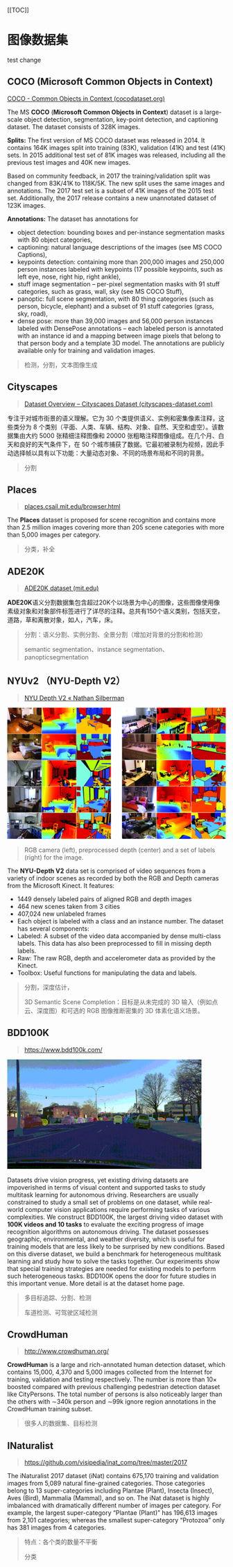 [[TOC]]

# 图像数据集

test change



## COCO (Microsoft Common Objects in Context)

[COCO - Common Objects in Context (cocodataset.org)](https://cocodataset.org/#home)

The MS **COCO** (**Microsoft Common Objects in Context**) dataset is a large-scale object detection, segmentation, key-point detection, and captioning dataset. The dataset consists of 328K images.

**Splits:** The first version of MS COCO dataset was released in 2014. It contains 164K images split into training (83K), validation (41K) and test (41K) sets. In 2015 additional test set of 81K images was released, including all the previous test images and 40K new images.

Based on community feedback, in 2017 the training/validation split was changed from 83K/41K to 118K/5K. The new split uses the same images and annotations. The 2017 test set is a subset of 41K images of the 2015 test set. Additionally, the 2017 release contains a new unannotated dataset of 123K images.

**Annotations:** The dataset has annotations for

- object detection: bounding boxes and per-instance segmentation masks with 80 object categories,
- captioning: natural language descriptions of the images (see MS COCO Captions),
- keypoints detection: containing more than 200,000 images and 250,000 person instances labeled with keypoints (17 possible keypoints, such as left eye, nose, right hip, right ankle),
- stuff image segmentation – per-pixel segmentation masks with 91 stuff categories, such as grass, wall, sky (see MS COCO Stuff),
- panoptic: full scene segmentation, with 80 thing categories (such as person, bicycle, elephant) and a subset of 91 stuff categories (grass, sky, road),
- dense pose: more than 39,000 images and 56,000 person instances labeled with DensePose annotations – each labeled person is annotated with an instance id and a mapping between image pixels that belong to that person body and a template 3D model. The annotations are publicly available only for training and validation images.

> 检测，分割，文本图像生成



## Cityscapes

> [Dataset Overview – Cityscapes Dataset (cityscapes-dataset.com)](https://www.cityscapes-dataset.com/dataset-overview/)

专注于对城市街景的语义理解。它为 30 个类提供语义、实例和密集像素注释，这些类分为 8 个类别（平面、人类、车辆、结构、对象、自然、天空和虚空）。该数据集由大约 5000 张精细注释图像和 20000 张粗略注释图像组成。在几个月、白天和良好的天气条件下，在 50 个城市捕获了数据。它最初被录制为视频，因此手动选择帧以具有以下功能：大量动态对象、不同的场景布局和不同的背景。

> 分割

## Places

> [places.csail.mit.edu/browser.html](http://places.csail.mit.edu/browser.html)

The **Places** dataset is proposed for scene recognition and contains more than 2.5 million images covering more than 205 scene categories with more than 5,000 images per category.

> 分类，补全



## ADE20K

> [ADE20K dataset (mit.edu)](https://groups.csail.mit.edu/vision/datasets/ADE20K/)

**ADE20K**语义分割数据集包含超过20K个以场景为中心的图像，这些图像使用像素级对象和对象部件标签进行了详尽的注释。总共有150个语义类别，包括天空，道路，草和离散对象，如人，汽车，床。

> 分割：语义分割、实例分割、全景分割（增加对背景的分割和检测）
>
> semantic segmentation、instance segmentation、panopticsegmentation



## NYUv2 （NYU-Depth V2）

> [NYU Depth V2 « Nathan Silberman](https://cs.nyu.edu/~silberman/datasets/nyu_depth_v2.html)

![img](https://raw.githubusercontent.com/Overmind7/images/main/img/nyu_depth_v2_web.jpg)

> RGB camera (left), preprocessed depth (center) and a set of labels (right) for the image.

The **NYU-Depth V2** data set is comprised of video sequences from a variety of indoor scenes as recorded by both the RGB and Depth cameras from the Microsoft Kinect. It features:

- 1449 densely labeled pairs of aligned RGB and depth images
- 464 new scenes taken from 3 cities
- 407,024 new unlabeled frames
- Each object is labeled with a class and an instance number. The dataset has several components:
- Labeled: A subset of the video data accompanied by dense multi-class labels. This data has also been preprocessed to fill in missing depth labels.
- Raw: The raw RGB, depth and accelerometer data as provided by the Kinect.
- Toolbox: Useful functions for manipulating the data and labels.

> 分割，深度估计，
>
> 3D Semantic Scene Completion：目标是从未完成的 3D 输入（例如点云、深度图）和可选的 RGB 图像推断密集的 3D 体素化语义场景。



## BDD100K

> https://www.bdd100k.com/

![img](https://raw.githubusercontent.com/Overmind7/images/main/img/bdd.gif)

Datasets drive vision progress, yet existing driving datasets are impoverished in terms of visual content and supported tasks to study multitask learning for autonomous driving. Researchers are usually constrained to study a small set of problems on one dataset, while real-world computer vision applications require performing tasks of various complexities. We construct BDD100K, the largest driving video dataset with **100K videos and 10 tasks** to evaluate the exciting progress of image recognition algorithms on autonomous driving. The dataset possesses geographic, environmental, and weather diversity, which is useful for training models that are less likely to be surprised by new conditions. Based on this diverse dataset, we build a benchmark for heterogeneous multitask learning and study how to solve the tasks together. Our experiments show that special training strategies are needed for existing models to perform such heterogeneous tasks. BDD100K opens the door for future studies in this important venue. More detail is at the dataset home page.

> 多目标追踪、分割、检测
>
> 车道检测、可驾驶区域检测



## CrowdHuman

> http://www.crowdhuman.org/

**CrowdHuman** is a large and rich-annotated human detection dataset, which contains 15,000, 4,370 and 5,000 images collected from the Internet for training, validation and testing respectively. The number is more than 10× boosted compared with previous challenging pedestrian detection dataset like CityPersons. The total number of persons is also noticeably larger than the others with ∼340k person and ∼99k ignore region annotations in the CrowdHuman training subset.

> 很多人的数据集、目标检测



## INaturalist

> https://github.com/visipedia/inat_comp/tree/master/2017

The iNaturalist 2017 dataset (iNat) contains 675,170 training and validation images from 5,089 natural fine-grained categories. Those categories belong to 13 super-categories including Plantae (Plant), Insecta (Insect), Aves (Bird), Mammalia (Mammal), and so on. The iNat dataset is highly imbalanced with dramatically different number of images per category. For example, the largest super-category “Plantae (Plant)” has 196,613 images from 2,101 categories; whereas the smallest super-category “Protozoa” only has 381 images from 4 categories.

> 特点：各个类的数量不平衡
>
> 分类




